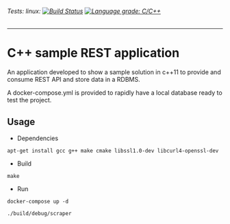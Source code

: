 ###### *Tests:* linux: [![Build Status](https://travis-ci.org/campisano/cpp_sample_web_scraping_app.svg?branch=master "Linux build")](https://travis-ci.org/campisano/cpp_sample_web_scraping_app) [![Language grade: C/C++](https://img.shields.io/lgtm/grade/cpp/g/campisano/cpp_sample_web_scraping_app.svg?logo=lgtm&logoWidth=18)](https://lgtm.com/projects/g/campisano/cpp_sample_web_scraping_app/context:cpp)

---



# C++ sample REST application

An application developed to show a sample solution in c++11 to provide and consume REST API and store data in a RDBMS.

A docker-compose.yml is provided to rapidly have a local database ready to test the project.



## Usage

* Dependencies

```apt-get install gcc g++ make cmake libssl1.0-dev libcurl4-openssl-dev```

* Build

```make```

* Run

```docker-compose up -d```

```./build/debug/scraper```
